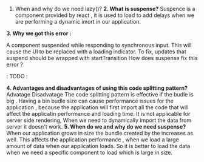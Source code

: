1. When and why do we need lazy()?
**2. What is suspense?**
Suspence is a component provided by react , it is used to load to add delays when we are performing a dynamic imort in our application.

**3. Why we got this error :**

A component suspended while responding to synchronous input. This will cause the UI to be replaced with a loading indicator. To fix, updates that suspend should be wrapped with startTransition
How does suspense fix this error ?

: TODO :

**4. Advantages and disadvantages of using this code splitting pattern?**
Advatage	Disadvatage
The code splitting pattern is effective if the budle is big . Having a bin budle size can cause performance issues for the application , because the application will first import all the code that will affect the applicatin performance and loading time.	It is not applicable for server side rendering, When we need to dynamically import the data from server it doesn't work.
**5. When do we and why do we need suspense?**
When our application grows in size the bundle created by the increases as well. This affects the application performance , when we load a large amount of data when our application loads. So it is better to load the data when we need a specific component to load which is large in size.


